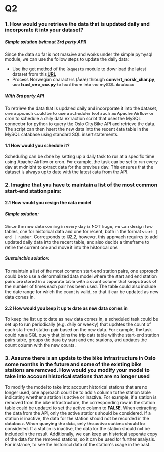 # Q2

### 1. How would you retrieve the data that is updated daily and incorporate it into your dataset? 

##### Simple solution (without 3rd party API)
Since the data so far is not massive and works under the simple pymysql module, we can use the follow steps to update the daily data:

+ Use the get method of the ``Requests`` module to download the latest dataset from this **[URL](https://oslobysykkel.no/en/open-data/historical)**
+ Process Norwegian characters (åøæ) through **convert_norsk_char.py**, use **load_one_csv.py** to load them into the mySQL database

##### With 3rd party API
To retrieve the data that is updated daily and incorporate it into the dataset, one approach could be to use a scheduler tool such as Apache Airflow or cron to schedule a daily data extraction script that uses the MySQL connector for python to query the Oslo City Bike API and retrieve the data. 
The script can then insert the new data into the recent data table in the MySQL database using standard SQL insert statements.

#### 1.1 How would you schedule it?
Scheduling can be done by setting up a daily task to run at a specific time using Apache Airflow or cron. 
For example, the task can be set to run every day at midnight to extract data for the previous day. This ensures that the dataset is always up to date with the latest data from the API.

### 2. Imagine that you have to maintain a list of the most common start-end station pairs:

#### 2.1 How would you design the data model

##### Simple solution:

Since the new data coming in every day is NOT huge, we can design two tables, one for historical data and one for recent, both in the format `start | end | number`.
Corresponds to *Q2.2*, however, this approach requires to add updated daily data into the recent table, and also decide a timeframe to retire the current one and move it into the historical one.

##### Sustainable solution:

To maintain a list of the most common start-end station pairs, one approach could be to use a denormalized data model where the start and end station pairs are stored in a separate table with a count column that keeps track of the number of times each pair has been used.
The table could also include the date range for which the count is valid, so that it can be updated as new data comes in.


#### 2.2 How would you keep it up to date as new data comes in

To keep the list up to date as new data comes in, a scheduled task could be set up to run periodically (e.g. daily or weekly) that updates the count of each start-end station pair based on the new data. For example, the task could run a SQL query that joins the trip data table with the start-end station pairs table, groups the data by start and end stations, and updates the count column with the new counts.


### 3. Assume there is an update to the bike infrastructure in Oslo some months in the future and some of the existing bike stations are removed. How would you modify your model to take into account historical stations that are no longer used

To modify the model to take into account historical stations that are no longer used, one approach could be to add a column to the station table indicating whether a station is active or inactive. For example, if a station is removed from the bike infrastructure, the corresponding row in the station table could be updated to set the active column to **FALSE**.
When extracting the data from the API, only the active stations should be considered. If a station is inactive, the data for the station should not be recorded in the database. When querying the data, only the active stations should be considered. If a station is inactive, the data for the station should not be included in the result.
Additionally, we can keep an historical seperate copy of the data for the removed stations, so it can be used for further analysis. For instance, to see the historical data of the station's usage in the past.
